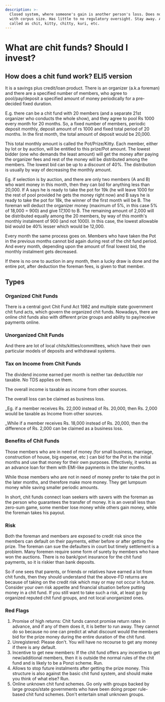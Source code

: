 ```yaml
---
description: >-
  Closed system, where someone's gain is another person's loss. Does not scale
  with corpus size. Has little to no regulatory oversight. Stay away. Also
  called as chit, kitty, chitty, kuri, etc.
---
```


# What are chit funds? Should I invest?

## **How does a chit fund work? ELI5 version**

It is a savings plus credit/loan product. There is an organizer \(a.k.a foreman\) and there are a specified number of members, who agree to pool/pay/deposit a specified amount of money periodically for a pre-decided fixed duration.

E.g. there can be a chit fund with 20 members \(and a separate 21st organizer who conducts the whole show\), and they agree to pool Rs 1000 every month for 20 months. So, a fixed number of members, periodic deposit monthly, deposit amount of rs 1000 and fixed total period of 20 months. In the first month, the total amount of deposit would be 20,000.

This total monthly amount is called the Pot/Prize/Kitty. Each member, either by lot or by auction, will be entitled to this prize/Pot amount. The lowest bidder \(one who demands the least amount\) will get the money after paying the organizer fees and rest of the money will be distributed among the members. The lowest bid can be up to a discount of 40%. The distribution is usually by way of decreasing the monthly amount.

Eg. if selection is by auction, and there are only two members \(A and B\) who want money in this month, then they can bid for anything less than 20,000. If A says he is ready to take the pot for 19k \(he will leave 1000 for the rest of pool provided he gets the money right now\) and B says he is ready to take the pot for 18k, the winner of the first month will be B. The foreman will deduct the organizer money \(maximum of 5%, in this case 5% of 18,000 = 900\) and give 17,100 to B. The remaining amount of 2,000 will be distributed equally among the 20 members, by way of this month's monthly instalment of 900 \(and not 1000\). In this case, the lowest allowable bid would be 40% lesser which would be 12,000.

Every month the same process goes on. Members who have taken the Pot in the previous months cannot bid again during rest of the chit fund period. And every month, depending upon the amount of final lowest bid, the monthly instalment gets decreased.

If there is no one to auction in any month, then a lucky draw is done and the entire pot, after deduction the foreman fees, is given to that member.

## Types

### **Organized Chit Funds**

There is a central govt Chit Fund Act 1982 and multiple state government chit fund acts, which govern the organized chit funds. Nowadays, there are online chit funds also with different prize groups and ability to pay/receive payments online.

### **Unorganized Chit Funds**

And there are lot of local chits/kitties/committees, which have their own particular models of deposits and withdrawal systems.

### Tax on Income from Chit Funds

The dividend income earned per month is neither tax deductible nor taxable. No TDS applies on them.

The overall income is taxable as income from other sources.

The overall loss can be claimed as business loss.

\_Eg. if a member receives Rs. 22,000 instead of Rs. 20,000, then Rs. 2,000 would be taxable as Income from other sources.

\_While if a member receives Rs. 18,000 instead of Rs. 20,000, then the difference of Rs. 2,000 can be claimed as a business loss.

### Benefits of Chit Funds

Those members who are in need of money \(for small business, marriage, construction of house, big expense, etc \) can bid for the Pot in the initial months and use that money for their own purposes. Effectively, it works as an advance loan for them with EMI-like payments in the later months.

While those members who are not in need of money prefer to take the pot in the later months, and therefore make more money. They get lumpsum money while saving smaller periodic amounts.

In short, chit funds connect loan seekers with savers with the foreman as the person who guarantees the transfer of money. It is an overall less than zero-sum game, some member lose money while others gain money, while the foreman takes his payout.

### Risk

Both the foreman and members are exposed to credit risk since the members can default on their payments, either before or after getting the prize. The foreman can sue the defaulters in court but timely settlement is a problem. Many foremen require some form of surety by members who have won the auctions. There is no bank/govt insurance for the chit fund payments, so it is riskier than bank deposits.

So if one sees that parents, or friends or relatives have earned a lot from chit funds, then they should understand that the above-FD returns are because of taking on the credit risk which may or may not occur in future. Consider your own risk appetite and financial situation before putting money in a chit fund. If you still want to take such a risk, at least go by organized reputed chit fund groups, and not local unorganized ones.

### **Red Flags**

1. Promise of high returns: Chit funds cannot promise return rates in advance, and if any of them does it, it is better to run away. They cannot do so because no one can predict at what discount would the members bid for the prize money during the entire duration of the chit fund.
2. Unregistered: Please don't. You will have no recourse to get any money if there is any default.
3. Incentive to get new members: If the chit fund offers any incentive to get new/additional members, then it is outside the normal rules of the chit fund and is likely to be a Ponzi scheme. Run.
4. Allows to stop future instalments after getting the prize money. This structure is also against the basic chit fund system, and should make you think of what else? Run.
5. Online unknown chit fund schemes. Go only with groups backed by large groups/state governments who have been doing proper rule-based chit fund schemes. Don't entertain small unknown groups.

